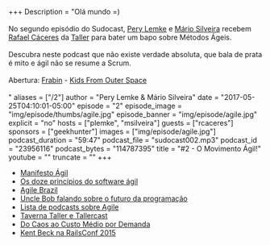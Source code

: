 +++
Description = "Olá mundo =)<br/><br/> No segundo episódio do Sudocast, [Pery Lemke](https://www.twitter.com/perylemke) e [Mário Silveira](https://www.twitter.com/dermarios) recebem [Rafael Cáceres](https://www.twitter.com/rafaelcaceres) da [Taller](https://taller.net.br/) para bater um bapo sobre Métodos Ágeis.<br/><br/> Descubra neste podcast que não existe verdade absoluta, que bala de prata é mito e ágil não se resume a Scrum.<br/><br/> Abertura: [Frabin](https://www.facebook.com/frabinmusic/) - [Kids From Outer Space](https://www.youtube.com/watch?v=FHLhpddkxGM)<br/><br/>"
aliases = ["/2"]
author = "Pery Lemke & Mário Silveira"
date = "2017-05-25T04:10:01-05:00"
episode = "2"
episode_image = "img/episode/thumbs/agile.jpg"
episode_banner = "img/episode/agile.jpg"
explicit = "no"
hosts = ["plemke", "msilveira"]
guests = ["rcaceres"]
sponsors = ["geekhunter"]
images = ["img/episode/agile.jpg"]
podcast_duration = "59:47"
podcast_file = "sudocast002.mp3"
podcast_id = "23956116"
podcast_bytes = "114787395"
title = "#2 - O Movimento Ágil!"
youtube = ""
truncate = ""
+++
* [Manifesto Ágil](http://www.manifestoagil.com.br/)
* [Os doze princípios do software ágil](http://www.manifestoagil.com.br/principios.html)
* [Agile Brazil](http://www.agilebrazil.com/)
* [Uncle Bob falando sobre o futuro da programação](https://www.youtube.com/watch?v=9Xy3QC7yxJw)
* [Lista de podcasts sobre Agile](https://www.infoq.com/br/articles/agile-podcasts)
* [Taverna Taller e Tallercast](http://blog.taller.net.br/tag/podcast/)
* [Do Caos ao Custo Médio por Demanda](http://biblioteca.taller.net.br/do-caos-ao-custo-medio-por-demanda)
* [Kent Beck na RailsConf 2015](https://www.youtube.com/watch?v=aApmOZwdPqA)
